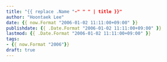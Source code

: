 ```yaml
---
title: "{{ replace .Name "-" " " | title }}"
author: "Hoontaek Lee"
date: {{ now.Format "2006-01-02 11:11:00+09:00" }}
publishdate: {{ .Date.Format "2006-01-02 11:11:00+09:00" }}
lastmod: {{ .Date.Format "2006-01-02 11:11:00+09:00" }}
tags:
- {{ now.Format "2006"}}
draft: true
---
```

